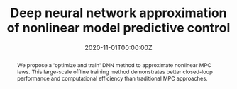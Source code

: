 ---
title: "Deep neural network approximation of nonlinear model predictive control"
tags: ['deep learning', 'model predictive control']
authors: ['Yankai Cao', 'R Bhushan Gopaluni']
publication_types: ['article-journal']
publication: "*IFAC-PapersOnLine*"
abstract: We propose a 'optimize and train' DNN method to approximate nonlinear MPC laws. This large-scale offline training method demonstrates better closed-loop performance and computational efficiency than traditional MPC approaches.
date: "2020-11-01T00:00:00Z"
publishDate: "2020-11-01T00:00:00Z"
url_pdf: ""
featured: false
projects: []
slides: ""
---